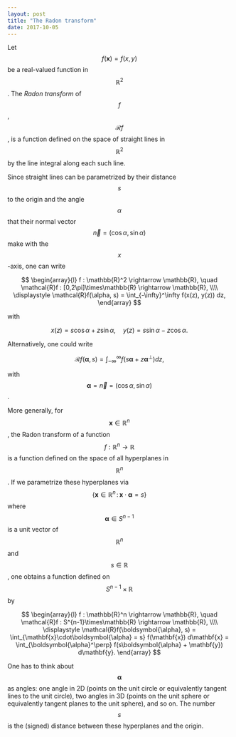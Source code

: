 ```yaml
---
layout: post
title: "The Radon transform"
date: 2017-10-05
---
```


Let $$f(\mathbf{x})=f(x,y)$$ be a real-valued function in $$\mathbb{R}^2$$.
The <i>Radon transform</i> of $$f$$, $$\mathcal{R}f$$, is a function defined on the space of straight lines in $$\mathbb{R}^2$$ by the line integral along each such line.

Since straight lines can be parametrized by their distance $$s$$ to the origin and the angle $$\alpha$$ that their normal vector $$\overrightarrow{n}=(\cos\alpha, \sin\alpha)$$ make with the $$x$$-axis, one can write 

$$
\begin{array}{l}
f : \mathbb{R}^2 \rightarrow \mathbb{R}, \quad
\mathcal{R}f : [0,2\pi]\times\mathbb{R} \rightarrow \mathbb{R}, \\\\
\displaystyle \mathcal{R}f(\alpha, s) = \int_{-\infty}^\infty f(x(z), y(z)) dz,
\end{array}
$$

with 

$$
x(z) = s\cos\alpha + z\sin\alpha, \quad y(z) = s\sin\alpha - z\cos\alpha.
$$

Alternatively, one could write 

$$
\mathcal{R}f(\boldsymbol{\alpha}, s) = \int_{-\infty}^\infty f(s\boldsymbol{\alpha} + z\boldsymbol{\alpha}^\perp)dz,
$$

with $$\boldsymbol{\alpha} = \overrightarrow{n} = (\cos\alpha, \sin\alpha)$$.

More generally, for $$\mathbf{x}\in\mathbb{R}^n$$, the Radon transform of a function $$f:\mathbb{R}^n\rightarrow\mathbb{R}$$ 
is a function defined on the space of all hyperplanes in $$\mathbb{R}^n$$.
If we parametrize these hyperplanes via $$\{\mathbf{x}\in\mathbb{R}^n \, : \, \mathbf{x}\cdot\boldsymbol{\alpha} = s\}$$ 
where $$\boldsymbol{\alpha}\in S^{n-1}$$ is a unit vector of $$\mathbb{R}^n$$ and $$s\in\mathbb{R}$$, one obtains a function defined on $$S^{n-1}\times\mathbb{R}$$ by

$$
\begin{array}{l}
f : \mathbb{R}^n \rightarrow \mathbb{R}, \quad
\mathcal{R}f : S^{n-1}\times\mathbb{R} \rightarrow \mathbb{R}, \\\\
\displaystyle \mathcal{R}f(\boldsymbol{\alpha}, s) 
= \int_{\mathbf{x}\cdot\boldsymbol{\alpha} = s} f(\mathbf{x}) d\mathbf{x}
= \int_{\boldsymbol{\alpha}^\perp} f(s\boldsymbol{\alpha} + \mathbf{y}) d\mathbf{y}.
\end{array}
$$

One has to think about $$\boldsymbol{\alpha}$$ as angles: one angle in 2D (points on the unit circle or equivalently
tangent lines to the unit circle), two angles in 3D (points on the unit sphere or equivalently tangent planes to the unit sphere), and so on.
The number $$s$$ is the (signed) distance between these hyperplanes and the origin.

